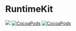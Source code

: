 # RuntimeKit

![](https://img.shields.io/badge/Swift-3.1-orange.svg)
[![CocoaPods](https://img.shields.io/cocoapods/v/RuntimeKit.svg)]()
[![CocoaPods](https://img.shields.io/cocoapods/l/RuntimeKit.svg)]()
